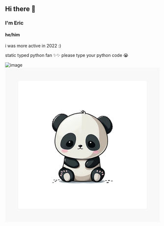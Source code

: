 ## Hi there 👋
### I'm Eric
#### he/him

i was more active in 2022 :)

static typed python fan ✨✨ please type your python code 😭

![image](https://github-readme-stats.vercel.app/api?username=Pandabear189&show_icons=true&theme=onedark)
![image](panda.png)
